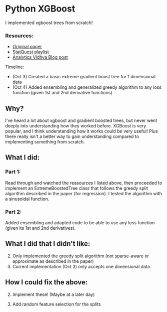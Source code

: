 # Python XGBoost 
I implemented xgboost trees from scratch! 

### Resources:
* [Original paper](https://arxiv.org/pdf/1603.02754.pdf)
* [StatQuest playlist](https://www.youtube.com/watch?v=OtD8wVaFm6E&list=PLblh5JKOoLULU0irPgs1SnKO6wqVjKUsQ&index=1&ab_channel=StatQuestwithJoshStarmer)
* [Analytics Vidhya Blog post](https://www.analyticsvidhya.com/blog/2018/09/an-end-to-end-guide-to-understand-the-math-behind-xgboost/?utm_source=blog&utm_medium=4-boosting-algorithms-machine-learning)


Timeline:
* (Oct 3) Created a basic extreme gradient boost tree for 1 dimensional data
* (Oct 4) Added ensembling and generalized greedy algorithm to any loss function (given 1st and 2nd derivative functions)


## Why?
I've heard a lot about xgboost and gradient boosted trees, but never went deeply into understanding how they worked before. XGBoost is very popular, and I think understanding how it works could be very useful! Plus there really isn't a better way to gain understanding compared to implementing something from scratch. 

## What I did:
### Part 1:
Read through and watched the reasources I listed above, then proceeded to implement an ExtremeBoostedTree class that follows the greedy split algorithm described in the paper (for regression). I tested the algorithm with a sinusoidal function. 

### Part 2:
Added ensembling and adapted code to be able to use any loss function (given its 1st and 2nd derivatives). 

## What I did that I didn't like:
2. Only implemented the greedy split algorithm (not sparse-aware or approximate as described in the paper)
3. Current implementation (Oct 3) only accepts one dimensional data 

## How I could fix the above:
2. Implement these! (Maybe at a later day)

3. Add random feature selection for the splits

